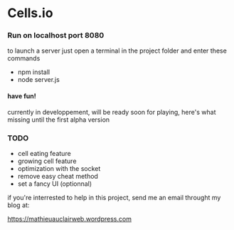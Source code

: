 # Cells.io
### Run on localhost port 8080

to launch a server just open a terminal in the project folder and enter these commands

* npm install
* node server.js

#### have fun!

currently in developpement, will be ready soon for playing,
here's what missing until the first alpha version

### TODO

* cell eating feature
* growing cell feature
* optimization with the socket
* remove easy cheat method
* set a fancy UI (optionnal)

if you're interrested to help in this project, send me an email throught my blog at:

https://mathieuauclairweb.wordpress.com

